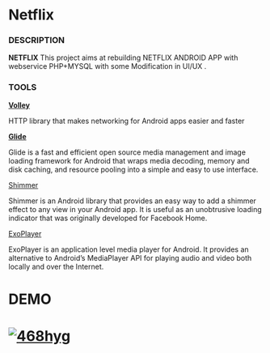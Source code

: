 # Netflix

<h3>DESCRIPTION</h3>
<p><strong>NETFLIX</strong> 
This project aims at rebuilding NETFLIX ANDROID APP with webservice PHP+MYSQL with some Modification in UI/UX .<p>

<h3>TOOLS</h3>
<strong><a href="https://github.com/google/volley">Volley</a></strong> 
<p>HTTP library that makes networking for Android apps easier and faster<p>
<strong>
 <a href="https://github.com/bumptech/glide">Glide</a></strong> 
<p>Glide is a fast and efficient open source media management and image loading framework for Android that wraps media decoding, memory and disk caching, and resource pooling into a simple and easy to use interface.<p>
  <a href ="http://facebook.github.io/shimmer-android/">Shimmer</a>
 <p> Shimmer is an Android library that provides an easy way to add a shimmer effect to any view in your Android app. It is useful as an unobtrusive loading indicator that was originally developed for Facebook Home.
  <p>
 <a href="https://github.com/google/ExoPlayer">ExoPlayer</a>
    <p>ExoPlayer is an application level media player for Android. It provides an alternative to Android’s MediaPlayer API for playing audio and video both locally and over the Internet.</p>
   <h1>DEMO<h1>
<a href="https://imgbb.com/"><img src="https://i.ibb.co/sKWSctt/468hyg.gif" alt="468hyg" border="0"></a>
